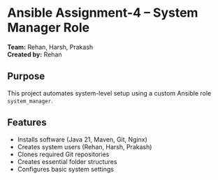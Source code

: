 # Ansible Assignment-4 – System Manager Role

**Team:** Rehan, Harsh, Prakash  
**Created by:** Rehan

##  Purpose
This project automates system-level setup using a custom Ansible role `system_manager`.

##  Features
- Installs software (Java 21, Maven, Git, Nginx)
- Creates system users (Rehan, Harsh, Prakash)
- Clones required Git repositories
- Creates essential folder structures
- Configures basic system settings



